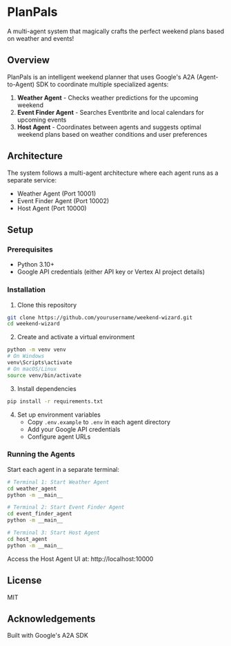 # PlanPals 

A multi-agent system that magically crafts the perfect weekend plans based on weather and events!

## Overview

PlanPals is an intelligent weekend planner that uses Google's A2A (Agent-to-Agent) SDK to coordinate multiple specialized agents:

1. **Weather Agent** - Checks weather predictions for the upcoming weekend
2. **Event Finder Agent** - Searches Eventbrite and local calendars for upcoming events
3. **Host Agent** - Coordinates between agents and suggests optimal weekend plans based on weather conditions and user preferences

## Architecture

The system follows a multi-agent architecture where each agent runs as a separate service:
- Weather Agent (Port 10001)
- Event Finder Agent (Port 10002)
- Host Agent (Port 10000)

## Setup

### Prerequisites
- Python 3.10+
- Google API credentials (either API key or Vertex AI project details)

### Installation

1. Clone this repository
```bash
git clone https://github.com/yourusername/weekend-wizard.git
cd weekend-wizard
```

2. Create and activate a virtual environment
```bash
python -m venv venv
# On Windows
venv\Scripts\activate
# On macOS/Linux
source venv/bin/activate
```

3. Install dependencies
```bash
pip install -r requirements.txt
```

4. Set up environment variables
   - Copy `.env.example` to `.env` in each agent directory
   - Add your Google API credentials
   - Configure agent URLs

### Running the Agents

Start each agent in a separate terminal:

```bash
# Terminal 1: Start Weather Agent
cd weather_agent
python -m __main__

# Terminal 2: Start Event Finder Agent
cd event_finder_agent
python -m __main__

# Terminal 3: Start Host Agent
cd host_agent
python -m __main__
```

Access the Host Agent UI at: http://localhost:10000

## License

MIT

## Acknowledgements

Built with Google's A2A SDK
